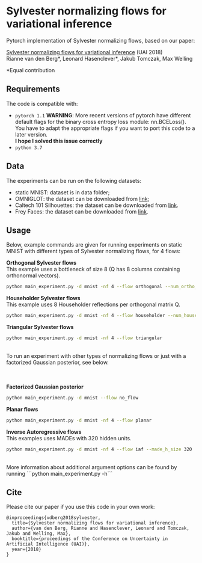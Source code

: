 # Sylvester normalizing flows for variational inference

Pytorch implementation of Sylvester normalizing flows, based on our paper:

[Sylvester normalizing flows for variational inference](https://arxiv.org/abs/1803.05649) (UAI 2018) <br/>
Rianne van den Berg*, Leonard Hasenclever*, Jakub Tomczak, Max Welling 

*Equal contribution

## Requirements
The code is compatible with:

  * `pytorch 1.1` **WARNING**: More recent versions of pytorch have different default flags for the binary cross entropy loss module: nn.BCELoss(). You have to adapt the appropriate flags if you want to port this code to a later version.  
  **I hope I solved this issue correctly**
  * `python 3.7`

## Data
The experiments can be run on the following datasets:
* static MNIST: dataset is in data folder;
* OMNIGLOT: the dataset can be downloaded from [link](https://github.com/yburda/iwae/blob/master/datasets/OMNIGLOT/chardata.mat);
* Caltech 101 Silhouettes: the dataset can be downloaded from [link](https://people.cs.umass.edu/~marlin/data/caltech101_silhouettes_28_split1.mat).
* Frey Faces: the dataset can be downloaded from [link](https://github.com/y0ast/Variational-Autoencoder/blob/master/freyfaces.pkl).

## Usage

Below, example commands are given for running experiments on static MNIST with different types of Sylvester normalizing flows, for 4 flows:

**Orthogonal Sylvester flows** <br/>
This example uses a bottleneck of size 8 (Q has 8 columns containing orthonormal vectors).
```bash
python main_experiment.py -d mnist -nf 4 --flow orthogonal --num_ortho_vecs 8 
```

**Householder Sylvester flows**<br/>
This example uses 8 Householder reflections per orthogonal matrix Q.
```bash
python main_experiment.py -d mnist -nf 4 --flow householder --num_householder 8
```

**Triangular Sylvester flows**<br/>
```bash
python main_experiment.py -d mnist -nf 4 --flow triangular 
```

<br/>
To run an experiment with other types of normalizing flows or just with a factorized Gaussian posterior, see below.<br/>
<br/>
<br/>

**Factorized Gaussian posterior**<br/>
```bash
python main_experiment.py -d mnist --flow no_flow
```

**Planar flows**<br/>
```bash
python main_experiment.py -d mnist -nf 4 --flow planar
```

**Inverse Autoregressive flows**<br/>
This examples uses MADEs with 320 hidden units.
```bash
python main_experiment.py -d mnist -nf 4 --flow iaf --made_h_size 320
```

<br/>
More information about additional argument options can be found by running ```python main_experiment.py -h```


## Cite

Please cite our paper if you use this code in your own work:

```
@inproceedings{vdberg2018sylvester,
  title={Sylvester normalizing flows for variational inference},
  author={van den Berg, Rianne and Hasenclever, Leonard and Tomczak, Jakub and Welling, Max},
  booktitle={proceedings of the Conference on Uncertainty in Artificial Intelligence (UAI)},
  year={2018}
}
```
